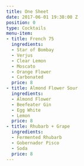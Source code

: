 ```yaml
---
title: One Sheet
date: 2017-06-01 19:38:00 Z
position: 0
type: Cocktails
menu-item:
- title: French 75
  ingredients:
  - Star of Bombay
  - Verjus
  - Clear Lemon
  - Moscato
  - Orange Flower
  - Carbonated
  price: 8
- title: Almond Flower Sour
  ingredients:
  - Almond Flower
  - Beefeater Gin
  - Egg White
  - Lemon
  price: 8
- title: Rhubarb + Grape
  ingredients:
  - Fermented Rhubarb
  - Gobernador Pisco
  - Soda
  price: 8
---
```


